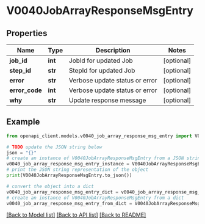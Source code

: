 # V0040JobArrayResponseMsgEntry


## Properties

Name | Type | Description | Notes
------------ | ------------- | ------------- | -------------
**job_id** | **int** | JobId for updated Job | [optional] 
**step_id** | **str** | StepId for updated Job | [optional] 
**error** | **str** | Verbose update status or error | [optional] 
**error_code** | **int** | Verbose update status or error | [optional] 
**why** | **str** | Update response message | [optional] 

## Example

```python
from openapi_client.models.v0040_job_array_response_msg_entry import V0040JobArrayResponseMsgEntry

# TODO update the JSON string below
json = "{}"
# create an instance of V0040JobArrayResponseMsgEntry from a JSON string
v0040_job_array_response_msg_entry_instance = V0040JobArrayResponseMsgEntry.from_json(json)
# print the JSON string representation of the object
print(V0040JobArrayResponseMsgEntry.to_json())

# convert the object into a dict
v0040_job_array_response_msg_entry_dict = v0040_job_array_response_msg_entry_instance.to_dict()
# create an instance of V0040JobArrayResponseMsgEntry from a dict
v0040_job_array_response_msg_entry_from_dict = V0040JobArrayResponseMsgEntry.from_dict(v0040_job_array_response_msg_entry_dict)
```
[[Back to Model list]](../README.md#documentation-for-models) [[Back to API list]](../README.md#documentation-for-api-endpoints) [[Back to README]](../README.md)


